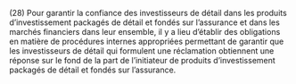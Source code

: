 (28) Pour garantir la confiance des investisseurs de détail dans les produits d’investissement packagés de détail et fondés sur l’assurance et dans les marchés financiers dans leur ensemble, il y a lieu d’établir des obligations en matière de procédures internes appropriées permettant de garantir que les investisseurs de détail qui formulent une réclamation obtiennent une réponse sur le fond de la part de l’initiateur de produits d’investissement packagés de détail et fondés sur l’assurance.